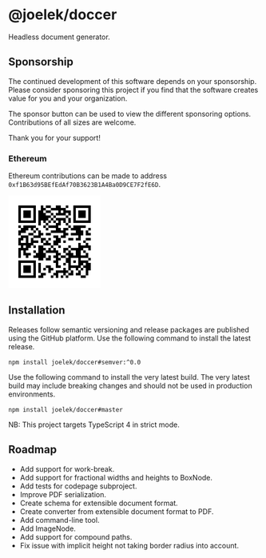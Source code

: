# @joelek/doccer

Headless document generator.

## Sponsorship

The continued development of this software depends on your sponsorship. Please consider sponsoring this project if you find that the software creates value for you and your organization.

The sponsor button can be used to view the different sponsoring options. Contributions of all sizes are welcome.

Thank you for your support!

### Ethereum

Ethereum contributions can be made to address `0xf1B63d95BEfEdAf70B3623B1A4Ba0D9CE7F2fE6D`.

![](./eth.png)

## Installation

Releases follow semantic versioning and release packages are published using the GitHub platform. Use the following command to install the latest release.

```
npm install joelek/doccer#semver:^0.0
```

Use the following command to install the very latest build. The very latest build may include breaking changes and should not be used in production environments.

```
npm install joelek/doccer#master
```

NB: This project targets TypeScript 4 in strict mode.

## Roadmap

* Add support for work-break.
* Add support for fractional widths and heights to BoxNode.
* Add tests for codepage subproject.
* Improve PDF serialization.
* Create schema for extensible document format.
* Create converter from extensible document format to PDF.
* Add command-line tool.
* Add ImageNode.
* Add support for compound paths.
* Fix issue with implicit height not taking border radius into account.
